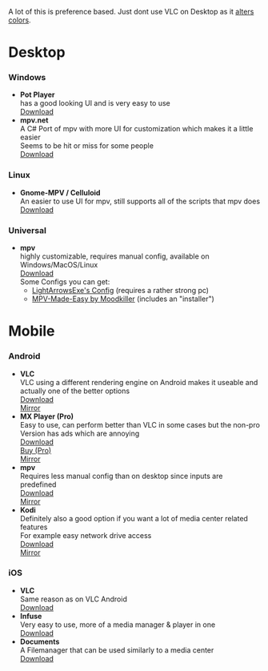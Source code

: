 A lot of this is preference based. Just dont use VLC on Desktop as it [alters colors](https://slow.pics/c/qBsQ8AJ0).

# Desktop

### Windows
- **Pot Player**<br/>
  has a good looking UI and is very easy to use<br/>
  [Download](https://potplayer.daum.net)
- **mpv.net**<br/>
  A C# Port of mpv with more UI for customization which makes it a little easier<br/>
  Seems to be hit or miss for some people<br/>
  [Download](https://github.com/stax76/mpv.net/releases/latest)
  
### Linux
- **Gnome-MPV / Celluloid**<br/>
  An easier to use UI for mpv, still supports all of the scripts that mpv does<br/>
  [Download](https://github.com/celluloid-player/celluloid#Installation)
  
### Universal
- **mpv**<br/>
  highly customizable, requires manual config, available on Windows/MacOS/Linux<br/>
  [Download](https://mpv.io/installation/)<br/>
  Some Configs you can get:<br/>
  - [LightArrowsExe's Config](https://github.com/LightArrowsEXE/dotfiles/tree/master/mpv) (requires a rather strong pc)<br/>
  - [MPV-Made-Easy by Moodkiller](https://github.com/Moodkiller/MPV-Made-Easy) (includes an "installer")

# Mobile

### Android
- **VLC**<br/>
  VLC using a different rendering engine on Android makes it useable and actually one of the better options<br/>
  [Download](https://play.google.com/store/apps/details?id=org.videolan.vlc)<br/>[Mirror](https://www.apkmirror.com/apk/videolabs/vlc/)
- **MX Player (Pro)**<br/>
  Easy to use, can perform better than VLC in some cases but the non-pro Version has ads which are annoying<br/>
  [Download](https://play.google.com/store/apps/details?id=com.mxtech.videoplayer.ad)<br/>[Buy (Pro)](https://play.google.com/store/apps/details?id=com.mxtech.videoplayer.pro)</br>[Mirror](https://www.apkmirror.com/apk/mx-media-entertainment-formerly-j2-interactive/mx-player/)
- **mpv**<br/>
  Requires less manual config than on desktop since inputs are predefined<br/>
  [Download](https://play.google.com/store/apps/details?id=is.xyz.mpv)<br/>
  [Mirror](https://www.apkmirror.com/apk/prismriver-media/mpv-android/)
- **Kodi**<br/>
  Definitely also a good option if you want a lot of media center related features<br/>
  For example easy network drive access<br/>
  [Download](https://play.google.com/store/apps/details?id=org.xbmc.kodi)<br/>
  [Mirror](https://www.apkmirror.com/apk/xbmc-foundation/kodi/)
  
### iOS
- **VLC**<br/>
  Same reason as on VLC Android<br/>
  [Download](https://apps.apple.com/app/vlc-for-mobile/id650377962)
- **Infuse**<br/>
  Very easy to use, more of a media manager & player in one<br/>
  [Download](https://apps.apple.com/app/infuse-6/id1136220934)
- **Documents**<br/>
  A Filemanager that can be used similarly to a media center<br/>
  [Download](https://apps.apple.com/app/documents-files-pdf-browser/id364901807)

